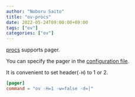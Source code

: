 ```yaml
---
author: "Noboru Saito"
title: "ov-procs"
date: 2022-05-24T09:00:00+09:00
tags: ["ov"]
categories: ["ov"]
---
```


[procs](https://github.com/dalance/procs) supports pager.

You can specify the pager in the [configuration file](https://github.com/dalance/procs#configuration).

It is convenient to set header(`-H`) to 1 or 2.

```toml
[pager]
command = "ov -H=1 -w=false -d=│"
```
